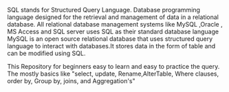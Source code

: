 
SQL stands for Structured Query Language. Database programming language designed for the retrieval and management of data in a relational database.
All relational database management systems like MySQL ,Oracle , MS Access and SQL server uses SQL as their standard database language
MySQL is an open source relational database that uses structured query language to interact with databases.It stores data in the form of table and can be modified using SQL.

This Repository for beginners easy to learn and easy to practice the query. The mostly basics like "select, update, Rename,AlterTable, Where clauses, order by, Group by, joins, and Aggregation's" 
